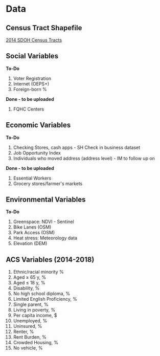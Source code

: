 # Data

## Census Tract Shapefile

[2014 SDOH Census Tracts](https://geodacenter.github.io/data-and-lab/us-sdoh/)

## Social Variables
**To-Do**
1. Voter Registration
2. Internet (OEPS+)
3. Foreign-born %

**Done - to be uploaded**
1. FQHC Centers 

## Economic Variables
**To-Do**
1. Checking Stores, cash apps - SH Check in business dataset
2. Job Opportunity Index 
3. Individuals who moved address (address level) - IM to follow up on

**Done - to be uploaded**
1. Essential Workers
2. Grocery stores/farmer's markets 

## Environmental Variables
**To-Do**
1.  Greenspace: NDVI - Sentinel  
2. Bike Lanes (OSM)
3. Park Access (OSM)
4. Heat stress: Meteorology data 
5. Elevation (DEM)


## ACS Variables (2014-2018)
1. Ethnic/racial minority %
2. Aged ≥ 65 y, %
3. Aged ≤ 18 y, %
4. Disability, %
5. No high school diploma, %
6. Limited English Proficiency, %
7. Single parent, %
8. Living in poverty, %
9. Per capita income, $
10. Unemployed, %
11. Uninsured, %
12. Renter, %
13. Rent Burden, %
14. Crowded Housing, %
15. No vehicle, %

